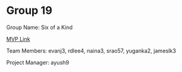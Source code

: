 # Group 19

Group Name: Six of a Kind

[MVP Link](https://docs.google.com/document/d/1yZKVuqTiFcFcitqgaLlTCqy4n_XBF2h5jMwocm9LIZM/edit)

Team Members: evanj3, rdlee4, naina3, srao57, yuganka2, jameslk3

Project Manager: ayush9
